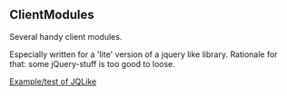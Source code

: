 ## ClientModules

Several handy client modules. 

Especially written for a 'lite' version of a jquery like library. Rationale for that: some jQuery-stuff is too good to loose.

[Example/test of JQLike](https://testbed.nicon.nl/JQueryLike)
